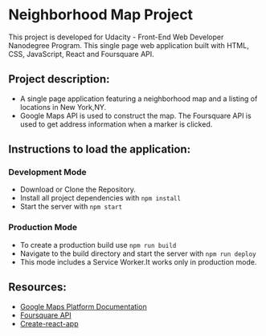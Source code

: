 # Neighborhood Map Project
This project is developed for Udacity - Front-End Web Developer Nanodegree Program.
This single page web application built with HTML, CSS, JavaScript, React and Foursquare API.

## Project description:
- A single page application featuring a neighborhood map and a listing of locations in New York,NY.
- Google Maps API is used to construct the map. The Foursquare API is used to get address information when a marker is clicked.

## Instructions to load the application:
### Development Mode
- Download or Clone the Repository.
- Install all project dependencies with `npm install`
- Start the server with `npm start`

### Production Mode
- To create a production build use `npm run build`
- Navigate to the build directory and start the server with `npm run deploy`
- This mode includes a Service Worker.It works only in production mode.

## Resources:
- [Google Maps Platform Documentation](https://developers.google.com/maps/documentation/)
- [Foursquare API](https://developer.foursquare.com/)
- [Create-react-app](https://github.com/facebook/create-react-app)
